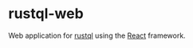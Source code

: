 # rustql-web
Web application for [rustql](https://github.com/aleics/rustql) using the [React](https://reactjs.org/) framework.